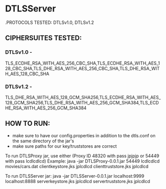 # DTLSServer
.PROTOCOLS TESTED: DTLSv1.0, DTLSv1.2

## CIPHERSUITES TESTED:
### DTLSv1.0 - 
TLS_ECDHE_RSA_WITH_AES_256_CBC_SHA,TLS_ECDHE_RSA_WITH_AES_128_CBC_SHA,TLS_DHE_RSA_WITH_AES_256_CBC_SHA,TLS_DHE_RSA_WITH_AES_128_CBC_SHA
### DTLSv1.2 - 
TLS_DHE_RSA_WITH_AES_128_GCM_SHA256,TLS_ECDHE_RSA_WITH_AES_128_GCM_SHA256,TLS_DHE_RSA_WITH_AES_256_GCM_SHA384,TLS_ECDHE_RSA_WITH_AES_256_GCM_SHA384

## HOW TO RUN:
- make sure to have our config.properties in addition to the dtls.conf on the same directory of the jar's
- make sure paths for our key/truststores are correct

To run DTLSProxy jar, use either (Proxy ID 48320 with pass jpjpjp or 54449 with pass lcdlcdlcd)
Example:
java -jar DTLSProxy-0.0.1.jar 54449 lcdlcdlcd movies/cars.dat  clientkeystore.jks jplcdlcd clienttruststore.jks jplcdlcd

To run DTLSServer jar:
java -jar DTLSServer-0.0.1.jar localhost:9999 localhost:8888 serverkeystore.jks jplcdlcd servertruststore.jks jplcdlcd

